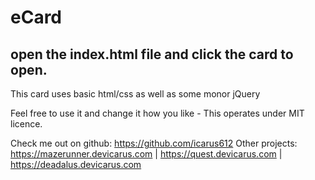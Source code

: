 # eCard 
## open the index.html file and click the card to open.
This card uses basic html/css as well as some monor jQuery 

Feel free to use it and change it how you like - This operates under MIT licence.

Check me out on github: https://github.com/icarus612
Other projects: https://mazerunner.devicarus.com | https://quest.devicarus.com | https://deadalus.devicarus.com
